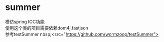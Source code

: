 # summer
模仿spring IOC功能<br/>
使用这个类的项目需要依赖dom4j,fastjson<br/>
参考testSummer nbsp;<src="https://github.com/wormzoop/testSummer"><br>
